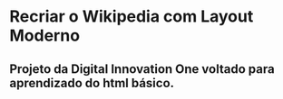 # Recriar o Wikipedia com Layout Moderno
## Projeto da Digital Innovation One voltado para aprendizado do html básico.
